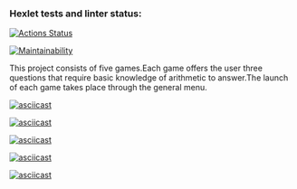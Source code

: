### Hexlet tests and linter status:
[![Actions Status](https://github.com/SovaPolosataya/java-project-61/actions/workflows/hexlet-check.yml/badge.svg)](https://github.com/SovaPolosataya/java-project-61/actions)

[![Maintainability](https://api.codeclimate.com/v1/badges/2c94789c8579297af20b/maintainability)](https://codeclimate.com/github/SovaPolosataya/java-project-61/maintainability)

This project consists of five games.Each game offers the user three questions that require basic knowledge of arithmetic to answer.The launch of each game takes place through the general menu.

[![asciicast](https://asciinema.org/a/SYChU7UH7vByOGkTdik4cx1KR.svg)](https://asciinema.org/a/SYChU7UH7vByOGkTdik4cx1KR)

[![asciicast](https://asciinema.org/a/HAE0PxbSX0x2SnD11RFdrLBaR.svg)](https://asciinema.org/a/HAE0PxbSX0x2SnD11RFdrLBaR)

[![asciicast](https://asciinema.org/a/ntBl0d4FUQGhk25KbH4Pls0Z0.svg)](https://asciinema.org/a/ntBl0d4FUQGhk25KbH4Pls0Z0)

[![asciicast](https://asciinema.org/a/x1Yll8CSyWz40Oa6LzCJ0SlJp.svg)](https://asciinema.org/a/x1Yll8CSyWz40Oa6LzCJ0SlJp)

[![asciicast](https://asciinema.org/a/Idc2Ltjxh2Iu1YJNLAmY3ihSn.svg)](https://asciinema.org/a/Idc2Ltjxh2Iu1YJNLAmY3ihSn)
